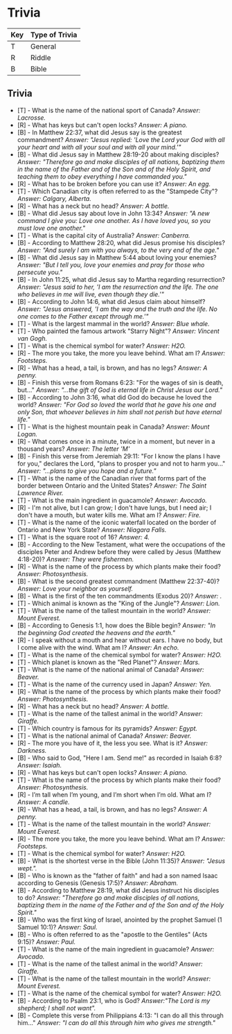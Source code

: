 # Trivia
| Key | Type of Trivia |
| --  | -- |
| T   | General |
| R   | Riddle | 
| B   | Bible |

## Trivia

- [T] - What is the name of the national sport of Canada? _Answer: Lacrosse._
- [R] - What has keys but can't open locks? _Answer: A piano._
- [B] - In Matthew 22:37, what did Jesus say is the greatest commandment? _Answer: "Jesus replied: 'Love the Lord your God with all your heart and with all your soul and with all your mind.'"_
- [B] - What did Jesus say in Matthew 28:19-20 about making disciples? _Answer: "Therefore go and make disciples of all nations, baptizing them in the name of the Father and of the Son and of the Holy Spirit, and teaching them to obey everything I have commanded you."_
- [R] - What has to be broken before you can use it? _Answer: An egg._
- [T] - Which Canadian city is often referred to as the "Stampede City"? _Answer: Calgary, Alberta._
- [R] - What has a neck but no head? _Answer: A bottle._
- [B] - What did Jesus say about love in John 13:34? _Answer: "A new command I give you: Love one another. As I have loved you, so you must love one another."_
- [T] - What is the capital city of Australia? _Answer: Canberra._
- [B] - According to Matthew 28:20, what did Jesus promise his disciples? _Answer: "And surely I am with you always, to the very end of the age."_
- [B] - What did Jesus say in Matthew 5:44 about loving your enemies? _Answer: "But I tell you, love your enemies and pray for those who persecute you."_
- [B] - In John 11:25, what did Jesus say to Martha regarding resurrection? _Answer: "Jesus said to her, 'I am the resurrection and the life. The one who believes in me will live, even though they die.'"_
- [B] - According to John 14:6, what did Jesus claim about himself? _Answer: "Jesus answered, 'I am the way and the truth and the life. No one comes to the Father except through me.'"_
- [T] - What is the largest mammal in the world? _Answer: Blue whale._
- [T] - Who painted the famous artwork "Starry Night"? _Answer: Vincent van Gogh._
- [T] - What is the chemical symbol for water? _Answer: H2O._
- [R] - The more you take, the more you leave behind. What am I? _Answer: Footsteps._
- [R] - What has a head, a tail, is brown, and has no legs? _Answer: A penny._
- [B] - Finish this verse from Romans 6:23: "For the wages of sin is death, but..." _Answer: "...the gift of God is eternal life in Christ Jesus our Lord."_
- [B] - According to John 3:16, what did God do because he loved the world? _Answer: "For God so loved the world that he gave his one and only Son, that whoever believes in him shall not perish but have eternal life."_
- [T] - What is the highest mountain peak in Canada? _Answer: Mount Logan._
- [R] - What comes once in a minute, twice in a moment, but never in a thousand years? _Answer: The letter 'M'_
- [B] - Finish this verse from Jeremiah 29:11: "For I know the plans I have for you," declares the Lord, "plans to prosper you and not to harm you..." _Answer: "...plans to give you hope and a future."_
- [T] - What is the name of the Canadian river that forms part of the border between Ontario and the United States? _Answer: The Saint Lawrence River._
- [T] - What is the main ingredient in guacamole? _Answer: Avocado._
- [R] - I'm not alive, but I can grow; I don't have lungs, but I need air; I don't have a mouth, but water kills me. What am I? _Answer: Fire._
- [T] - What is the name of the iconic waterfall located on the border of Ontario and New York State? _Answer: Niagara Falls._
- [T] - What is the square root of 16? _Answer: 4._
- [B] - According to the New Testament, what were the occupations of the disciples Peter and Andrew before they were called by Jesus (Matthew 4:18-20)? _Answer: They were fishermen._
- [R] - What is the name of the process by which plants make their food? _Answer: Photosynthesis._
- [B] - What is the second greatest commandment (Matthew 22:37-40)? _Answer: Love your neighbor as yourself._
- [B] - What is the first of the ten commandments (Exodus 20)? _Answer: ._
- [T] - Which animal is known as the "King of the Jungle"? _Answer: Lion._
- [T] - What is the name of the tallest mountain in the world? _Answer: Mount Everest._
- [B] - According to Genesis 1:1, how does the Bible begin? _Answer: "In the beginning God created the heavens and the earth."_
- [R] - I speak without a mouth and hear without ears. I have no body, but I come alive with the wind. What am I? _Answer: An echo._
- [T] - What is the name of the chemical symbol for water? _Answer: H2O._
- [T] - Which planet is known as the "Red Planet"? _Answer: Mars._
- [T] - What is the name of the national animal of Canada? _Answer: Beaver._
- [T] - What is the name of the currency used in Japan? _Answer: Yen._
- [R] - What is the name of the process by which plants make their food? _Answer: Photosynthesis._
- [R] - What has a neck but no head? _Answer: A bottle._
- [T] - What is the name of the tallest animal in the world? _Answer: Giraffe._
- [T] - Which country is famous for its pyramids? _Answer: Egypt._
- [T] - What is the national animal of Canada? _Answer: Beaver._
- [R] - The more you have of it, the less you see. What is it? _Answer: Darkness._
- [B] - Who said to God, "Here I am. Send me!" as recorded in Isaiah 6:8? _Answer: Isaiah._
- [R] - What has keys but can't open locks? _Answer: A piano._
- [T] - What is the name of the process by which plants make their food? _Answer: Photosynthesis._
- [R] - I’m tall when I’m young, and I’m short when I’m old. What am I? _Answer: A candle._
- [R] - What has a head, a tail, is brown, and has no legs? _Answer: A penny._
- [T] - What is the name of the tallest mountain in the world? _Answer: Mount Everest._
- [R] - The more you take, the more you leave behind. What am I? _Answer: Footsteps._
- [T] - What is the chemical symbol for water? _Answer: H2O._
- [B] - What is the shortest verse in the Bible (John 11:35)? _Answer: "Jesus wept."._
- [B] - Who is known as the "father of faith" and had a son named Isaac according to Genesis (Genesis 17:5)? _Answer: Abraham._
- [B] - According to Matthew 28:19, what did Jesus instruct his disciples to do? _Answer: "Therefore go and make disciples of all nations, baptizing them in the name of the Father and of the Son and of the Holy Spirit."_
- [B] - Who was the first king of Israel, anointed by the prophet Samuel (1 Samuel 10:1)? _Answer: Saul._
- [B] - Who is often referred to as the "apostle to the Gentiles" (Acts 9:15)? _Answer: Paul._
- [T] - What is the name of the main ingredient in guacamole? _Answer: Avocado._
- [T] - What is the name of the tallest animal in the world? _Answer: Giraffe._
- [T] - What is the name of the tallest mountain in the world? _Answer: Mount Everest._
- [T] - What is the name of the chemical symbol for water? _Answer: H2O._
- [B] - According to Psalm 23:1, who is God? _Answer:"The Lord is my shepherd; I shall not want"._
- [B] - Complete this verse from Philippians 4:13: "I can do all this through him..." _Answer: "I can do all this through him who gives me strength."_